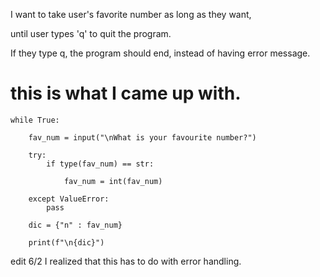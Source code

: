 I want to take user's favorite number as long as they want,

until user types 'q' to quit the program.

If they type q, the program should end, instead of having error message.

# this is what I came up with.

```
while True:
    
    fav_num = input("\nWhat is your favourite number?")
    
    try:
        if type(fav_num) == str:
        
            fav_num = int(fav_num)
    
    except ValueError:
        pass
    
    dic = {"n" : fav_num}
    
    print(f"\n{dic}")
```

edit 6/2
I realized that this has to do with error handling.


